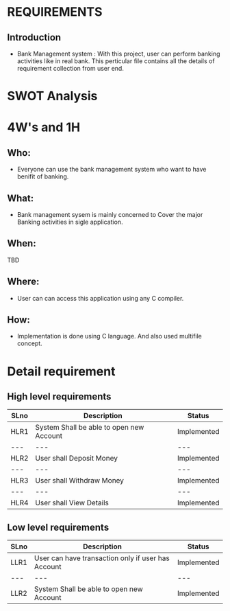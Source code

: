 # REQUIREMENTS
## Introduction
- Bank Management system : With this project, user can perform banking activities like in real bank. This perticular file contains all the details of requirement collection from user end.

# SWOT Analysis


# 4W's and 1H
## Who:
- Everyone can use the bank management system who want to have benifit of banking.
## What:
- Bank management sysem is mainly concerned to Cover the major Banking activities in sigle application.
## When:
TBD
## Where:
- User can can access this application using any C compiler.
## How:
- Implementation is done using C language. And also used multifile concept.

# Detail requirement
## High level requirements
| SLno | Description | Status |
| --- | --- | --- |
| HLR1 |System Shall be able to open new Account | Implemented |
| --- | --- | --- |
| HLR2 | User shall Deposit Money | Implemented |
| --- | --- | --- |
| HLR3 | User shall Withdraw Money | Implemented |
| --- | --- | --- |
| HLR4 | User shall View Details | Implemented |
 
## Low level requirements 
| SLno | Description | Status |
| --- | --- | --- |
| LLR1 | User can have transaction only if user has Account | Implemented |
| --- | --- | --- |
| LLR2 | System Shall be able to open new Account |	Implemented |